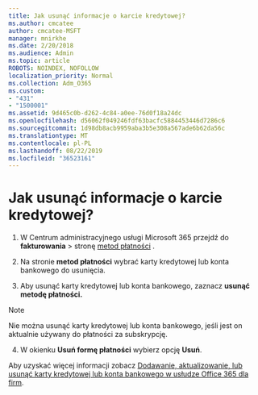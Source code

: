 ```yaml
---
title: Jak usunąć informacje o karcie kredytowej?
ms.author: cmcatee
author: cmcatee-MSFT
manager: mnirkhe
ms.date: 2/20/2018
ms.audience: Admin
ms.topic: article
ROBOTS: NOINDEX, NOFOLLOW
localization_priority: Normal
ms.collection: Adm_O365
ms.custom:
- "431"
- "1500001"
ms.assetid: 9d465c0b-d262-4c84-a0ee-76d0f18a24dc
ms.openlocfilehash: d56062f049246fdf63bacfc5884453446d7286c6
ms.sourcegitcommit: 1d98db8acb9959aba3b5e308a567ade6b62da56c
ms.translationtype: MT
ms.contentlocale: pl-PL
ms.lasthandoff: 08/22/2019
ms.locfileid: "36523161"
---
```

# <a name="how-do-i-remove-my-credit-card-information"></a>Jak usunąć informacje o karcie kredytowej?

1. W Centrum administracyjnego usługi Microsoft 365 przejdź do **fakturowania** \> stronę [metod płatności](https://go.microsoft.com/fwlink/p/?linkid=2018806) .

2. Na stronie **metod płatności** wybrać karty kredytowej lub konta bankowego do usunięcia.

3. Aby usunąć karty kredytowej lub konta bankowego, zaznacz **usunąć metodę płatności.**

> [!NOTE]
> Nie można usunąć karty kredytowej lub konta bankowego, jeśli jest on aktualnie używany do płatności za subskrypcję.

4. W okienku **Usuń formę płatności** wybierz opcję **Usuń**.

Aby uzyskać więcej informacji zobacz [Dodawanie, aktualizowanie, lub usunąć karty kredytowej lub konta bankowego w usłudze Office 365 dla firm](https://docs.microsoft.com/office365/admin/subscriptions-and-billing/add-update-or-remove-credit-card-or-bank-account).